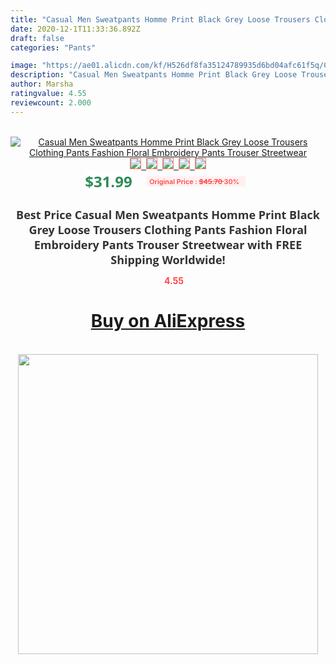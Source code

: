 ```yaml
---
title: "Casual Men Sweatpants Homme Print Black Grey Loose Trousers Clothing Pants Fashion Floral Embroidery Pants Trouser Streetwear"
date: 2020-12-1T11:33:36.892Z
draft: false
categories: "Pants"

image: "https://ae01.alicdn.com/kf/H526df8fa35124789935d6bd04afc61f5q/Casual-Men-Sweatpants-Homme-Print-Black-Grey-Loose-Trousers-Clothing-Pants-Fashion-Floral-Embroidery-Pants-Trouser.jpg"
description: "Casual Men Sweatpants Homme Print Black Grey Loose Trousers Clothing Pants Fashion Floral Embroidery Pants Trouser Streetwear"
author: Marsha
ratingvalue: 4.55
reviewcount: 2.000
---
```

<br>
<div style="text-align: center;">
<a href="https://s.click.aliexpress.com/e/_AlHkUd" target="_blank" rel="nofollow noopener noreferrer"><img alt="Casual Men Sweatpants Homme Print Black Grey Loose Trousers Clothing Pants Fashion Floral Embroidery Pants Trouser Streetwear" class="magnifier-image" src="https://ae01.alicdn.com/kf/H526df8fa35124789935d6bd04afc61f5q/Casual-Men-Sweatpants-Homme-Print-Black-Grey-Loose-Trousers-Clothing-Pants-Fashion-Floral-Embroidery-Pants-Trouser.jpg_640x640.jpg">
<br>
<img style="border:1px solid salmon" src="https://ae01.alicdn.com/kf/H526df8fa35124789935d6bd04afc61f5q/Casual-Men-Sweatpants-Homme-Print-Black-Grey-Loose-Trousers-Clothing-Pants-Fashion-Floral-Embroidery-Pants-Trouser.jpg_120x120.jpg">&nbsp;&nbsp;<img style="border:1px solid salmon" src="https://ae01.alicdn.com/kf/Hbe5825c9f27740c1af2eea3b67237eef7/Casual-Men-Sweatpants-Homme-Print-Black-Grey-Loose-Trousers-Clothing-Pants-Fashion-Floral-Embroidery-Pants-Trouser.jpg_120x120.jpg">&nbsp;&nbsp;<img style="border:1px solid salmon" src="https://ae01.alicdn.com/kf/Hcd57ac726b7b4c4fa1481b58a5968005u/Casual-Men-Sweatpants-Homme-Print-Black-Grey-Loose-Trousers-Clothing-Pants-Fashion-Floral-Embroidery-Pants-Trouser.jpg_120x120.jpg">&nbsp;&nbsp;<img style="border:1px solid salmon" src="https://ae01.alicdn.com/kf/H2fbc4c7701f34149b7d9f5f4def49ff2U/Casual-Men-Sweatpants-Homme-Print-Black-Grey-Loose-Trousers-Clothing-Pants-Fashion-Floral-Embroidery-Pants-Trouser.jpg_120x120.jpg">&nbsp;&nbsp;<img style="border:1px solid salmon" src="https://ae01.alicdn.com/kf/H1811ff91d165478ba69173655ea1e1a52/Casual-Men-Sweatpants-Homme-Print-Black-Grey-Loose-Trousers-Clothing-Pants-Fashion-Floral-Embroidery-Pants-Trouser.jpg_120x120.jpg"></a></div><br0>
<div style="text-align: center;"><span style="background-color: white; border: 0px; box-sizing: border-box; color: seagreen; display: inline-block; font-family: &quot;open sans&quot; , &quot;arial&quot; , &quot;helvetica&quot; , sans-serif , &quot;heiti&quot;; font-size: 24px; font-stretch: inherit; font-weight: 700; line-height: inherit; margin: 0px 10px 0px 0px; padding: 0px; vertical-align: middle;">$31.99 </span>
<span style="background: rgb(255 , 241 , 241); border-radius: 3px; border: 0px; box-sizing: border-box; color: #ff4747; display: inline-block; font-family: inherit; font-size: 12px; font-stretch: inherit; font-style: inherit; font-variant: inherit; font-weight: 600; line-height: inherit; margin: 0px; padding: 2px 5px; transform: scale(0.9); vertical-align: middle;">Original Price : <b style="text-decoration: line-through;">$45.70 </b> 30%&nbsp;&nbsp;</span></div>
<h1 style="color: #333333; display: inline-block; font-family: &quot;open sans&quot; , &quot;arial&quot; , &quot;helvetica&quot; , sans-serif , &quot;heiti&quot;; font-size: 18px; font-stretch: inherit; font-weight: 700; text-align: center;">Best Price Casual Men Sweatpants Homme Print Black Grey Loose Trousers Clothing Pants Fashion Floral Embroidery Pants Trouser Streetwear with FREE Shipping Worldwide!</h1>
<div style="color: #ff4747; text-align: center;">
<img src="https://4.bp.blogspot.com/-M0ZcTcb-5uY/XleCXlxnR4I/AAAAAAAAAEc/OrjgMkXV1oMQFaCRZj5HQwOCBcu3w1FegCPcBGAYYCw/s1600/star.png" style="height: 15px;">&nbsp;<b>4.55</b></div>
<div class="button_cont" align="center"><a class="buynow_a" href="https://s.click.aliexpress.com/e/_AlHkUd" target="_blank" rel="nofollow noopener noreferrer"><H1>Buy on AliExpress</H1></a></div><br>
<div class="separator" style="clear: both; text-align: center;">
<img src="https://lh3.googleusercontent.com/-pTy5HemUv9M/XlePHvY0dAI/AAAAAAAAAE4/0nX5iRUoIWY8eMW9Dpxeirr157OZliDIgCLcBGAsYHQ/s1600/badge.gif" width="480">
</div>
